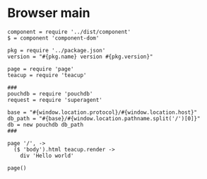 Browser main
============

    component = require '../dist/component'
    $ = component 'component-dom'

    pkg = require '../package.json'
    version = "#{pkg.name} version #{pkg.version}"

    page = require 'page'
    teacup = require 'teacup'

    ###
    pouchdb = require 'pouchdb'
    request = require 'superagent'

    base = "#{window.location.protocol}/#{window.location.host}"
    db_path = "#{base}/#{window.location.pathname.split('/')[0]}"
    db = new pouchdb db_path
    ###

    page '/', ->
      ($ 'body').html teacup.render ->
        div 'Hello world'

    page()
